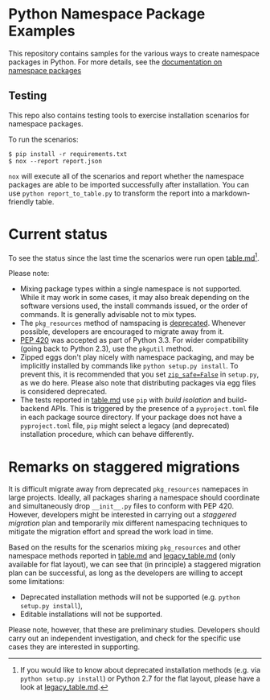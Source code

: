 # Python Namespace Package Examples

This repository contains samples for the various ways to create namespace
packages in Python. For more details, see the
[documentation on namespace packages](https://packaging.python.org/namespace_packages/)


## Testing
This repo also contains testing tools to exercise installation scenarios for
namespace packages.

To run the scenarios:

```
$ pip install -r requirements.txt
$ nox --report report.json
```

`nox` will execute all of the scenarios and report whether the namespace
packages are able to be imported successfully after installation. You can
use `python report_to_table.py` to transform the report into a
markdown-friendly table.

# Current status

To see the status since the last time the scenarios were run open [table.md](table.md)[^1].

Please note:
* Mixing package types within a single namespace is not supported. While it may work in some cases, it may also break depending on the software versions used, the install commands issued, or the order of commands. It is generally advisable not to mix types.
* The `pkg_resources` method of namspacing is [deprecated](https://setuptools.pypa.io/en/latest/pkg_resources.html).
  Whenever possible, developers are encouraged to migrate away from it.
* [PEP 420](https://www.python.org/dev/peps/pep-0420/) was accepted as part of Python 3.3. For wider compatibility (going back to Python 2.3), use the `pkgutil` method.
* Zipped eggs don't play nicely with namespace packaging, and may be implicitly installed by commands like `python setup.py install`. To prevent this, it is recommended that you set [`zip_safe=False`](http://setuptools.readthedocs.io/en/latest/setuptools.html#setting-the-zip-safe-flag) in `setup.py`, as we do here. Please also note that distributing packages via egg files is considered deprecated.
* The tests reported in [table.md](table.md) use `pip` with *build isolation* and build-backend APIs.
  This is triggered by the presence of a `pyproject.toml` file in each package source directory.
  If your package does not have a `pyproject.toml` file,
  `pip` might select a legacy (and deprecated) installation procedure, which can behave differently.

# Remarks on staggered migrations

It is difficult migrate away from deprecated `pkg_resources` namepaces in large projects.
Ideally, all packages sharing a namespace should coordinate and simultaneously drop `__init__.py` files to conform with PEP 420.
However, developers might be interested in carrying out a *staggered migration* plan and temporarily mix different namespacing techniques
to mitigate the migration effort and spread the work load in time.

Based on the results for the scenarios mixing `pkg_resources` and other namespace methods reported in
[table.md](table.md) and [legacy_table.md](https://github.com/pypa/sample-namespace-packages/blob/master/legacy_table.md)
(only available for flat layout), we can see that (in principle) a staggered migration plan can be successful,
as long as the developers are willing to accept some limitations:

- Deprecated installation methods will not be supported (e.g. `python setup.py install`),
- Editable installations will not be supported.

Please note, however, that these are preliminary studies.
Developers should carry out an independent investigation, and check for the
specific use cases they are interested in supporting.


[^1]: If you would like to know about deprecated installation methods (e.g. via
  `python setup.py install`) or Python 2.7 for the flat layout, please have a look at [legacy_table.md](https://github.com/pypa/sample-namespace-packages/blob/master/legacy_table.md).
